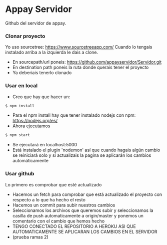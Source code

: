 # Appay Servidor

Github del servidor de appay.
### Clonar proyecto
Yo uso sourcetree: https://www.sourcetreeapp.com/
Cuando lo tengais instalado arriba a la izquierda le dais a clone.
- En sourcepath/url poneis: https://github.com/appayservidor/Servidor.git
- En destination path poneis la ruta donde querais tener el proyecto
- Ya deberiais tenerlo clonado
### Usar en local 
  - Creo que hay que hacer un:
 ```sh
$ npm install
```
- Para el npm install hay que tener instalado nodejs con npm: https://nodejs.org/es/
- Ahora ejecutamos
 ```sh
$ npm start
```
- Se ejecutará en localhost:5000
- Está instalado el plugin 'nodemon' así que cuando hagais algún cambio se reiniciará solo y si actualizais la pagina se aplicarán los cambios automáticamente

### Usar github
Lo primero es comprobar que esté actualizado
- Hacemos un fetch para comprobar que está actualizado el proyecto con respecto a lo que ha hecho el resto
- Hacemos un commit para subir nuestros cambios
- Seleccionamos los archivos que queremos subir y seleccionamos la casilla de push automaticamente a origin/master y ponemos un comentario con el cambio que hemos hecho
- TENGO CONECTADO EL REPOSITORIO A HEROKU ASI QUE AUTOMATICAMENTE SE APLICARAN LOS CAMBIOS EN EL SERVIDOR
- (prueba ramas 2)